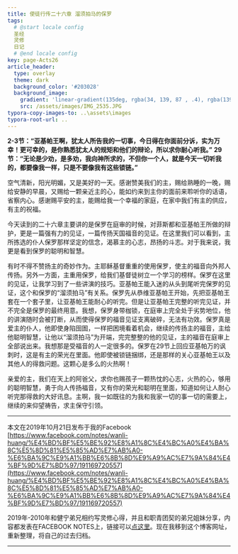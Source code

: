 ```yaml
---
title: 使徒行传二十六章 溜须拍马的保罗
tags: 
  # @start locale config
  圣经
  灵修
  日记
  # @end locale config
key: page-Acts26
article_header:
  type: overlay
  theme: dark
  background_color: '#203028'
  background_image:
    gradient: 'linear-gradient(135deg, rgba(34, 139, 87 , .4), rgba(139, 34, 139, .4))'
    src: /assets/images/IMG_2535.JPG
typora-copy-images-to: ..\assets\images
typora-root-url: ..
---
```


**2-3节：“亚基帕王啊，犹太人所告我的一切事，今日得在你面前分诉，实为万幸！更可幸的，是你熟悉犹太人的规矩和他们的辩论，所以求你耐心听我。”**
**29节：“无论是少劝，是多劝，我向神所求的，不但你一个人，就是今天一切听我的，都要像我一样，只是不要像我有这些锁链。”**

<!--more-->

空气清新，阳光明媚，又是美好的一天。感谢赞美我们的主，赐给熟睡的一晚，赐给安静的早晨，又赐给一颗亲近主的心，能如约来到主你的面前来聆听你的话语，省察内心。感谢赐平安的主，能赐给我一个幸福的家庭，在家中我们有主的供应，有主的祝福。

今天读到的二十六章主要讲的是保罗在庭审的时候，对菲斯都和亚基帕王所做的辩护，更是一篇强有力的见证，一篇传扬天国福音的见证。在这里我们可以看到，主所拣选的仆人保罗那样坚定的信念，渴慕主的心志，昂扬的斗志。对于我来说，我更是看到保罗的聪明和智慧。

有时不得不赞扬主的奇妙作为。主耶稣基督重重的使用保罗，使主的福音向外邦人传扬。另外一方面，主重用保罗，给我们基督徒树立一个学习的榜样。保罗在这里的见证，让我学习到了一些讲演的技巧。亚基帕王能入迷的从头到尾听完保罗的见证，这个和保罗的“溜须拍马”有关系。保罗先从恭维亚基帕王开始，先把亚基帕王套在一个套子里，让亚基帕王能耐心的听完。但是让亚基帕王完整的听完见证，并不完全是保罗的最终用意。我想，保罗身带枷锁，在庭审上完全处于劣势地位，他的讲演随时会被打断，从而使得保罗的福音见证支离破碎，无法有功效。保罗真是爱主的仆人，他即使身陷囹圄，一样把困境看着机会，继续的传扬主的福音，主给他聪明智慧，让他以“溜须拍马”为开端，完完整整的他的见证，主的福音在庭审上全部说出来。我想那是受福音的人一定很多的。保罗在29节上回应亚基帕万的讽刺时，这是有主的荣光在里面。他即使被锁链捆绑，还是那样的关心亚基帕王以及其他人的得救问题。这颗心是多么的火热啊！

亲爱的主，我们在天上的阿爸父，求你也赐孩子一颗热忱的心志，火热的心，够用的聪明智慧，勇于向人传扬福音，又有你的荣光和聪明在里面，知道如何让人耐心听完那得救的大好讯息。主啊，我一如既往的为我和我家一切的事一切的需要上，继续的来仰望祷告，求主保守引领。

---

本文在2019年10月21日发布于我的Facebook [https://www.facebook.com/notes/wanli-huang/%E4%BD%BF%E5%BE%92%E8%A1%8C%E4%BC%A0%E4%BA%8C%E5%8D%81%E5%85%AD%E7%AB%A0-%E6%BA%9C%E9%A1%BB%E6%8B%8D%E9%A9%AC%E7%9A%84%E4%BF%9D%E7%BD%97/191169720557](https://www.facebook.com/notes/wanli-huang/%E4%BD%BF%E5%BE%92%E8%A1%8C%E4%BC%A0%E4%BA%8C%E5%8D%81%E5%85%AD%E7%AB%A0-%E6%BA%9C%E9%A1%BB%E6%8B%8D%E9%A9%AC%E7%9A%84%E4%BF%9D%E7%BD%97/191169720557)

2019年-2010年和健宁弟兄相约写灵修心得，并且和职青团契的弟兄姐妹分享，内容都发表在FACEBOOK NOTES上，链接可以[点这里](https://www.facebook.com/wanli.huang/notes)。现在我移到这个博客网址，重新整理，将自己的过去归档。

---





